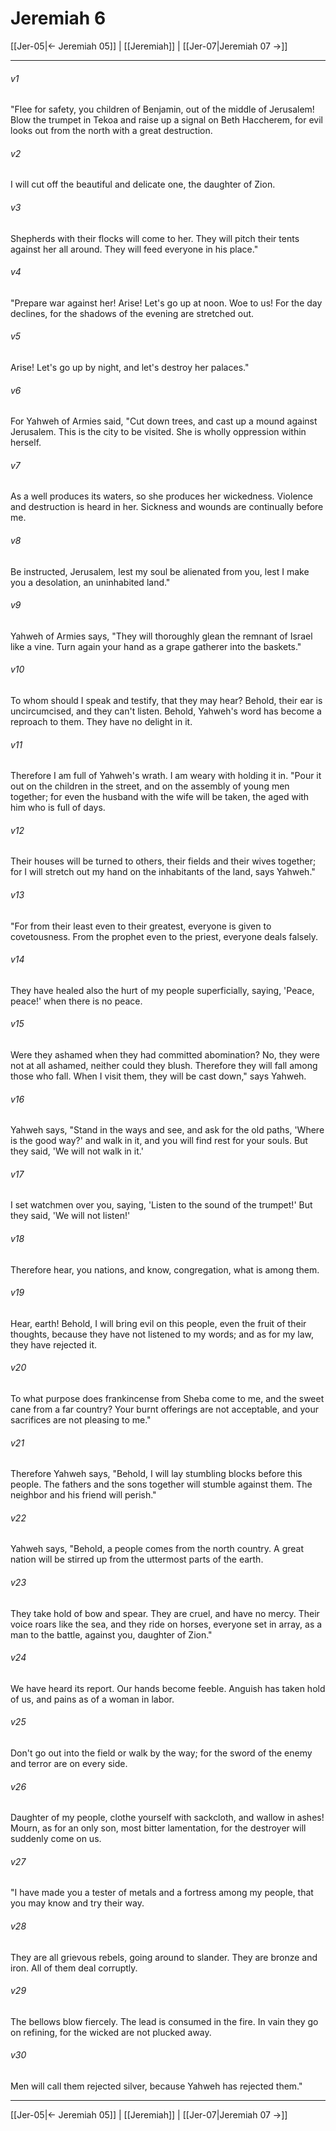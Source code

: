 # Jeremiah 6

[[Jer-05|← Jeremiah 05]] | [[Jeremiah]] | [[Jer-07|Jeremiah 07 →]]
***



###### v1 
"Flee for safety, you children of Benjamin, out of the middle of Jerusalem! Blow the trumpet in Tekoa and raise up a signal on Beth Haccherem, for evil looks out from the north with a great destruction. 

###### v2 
I will cut off the beautiful and delicate one, the daughter of Zion. 

###### v3 
Shepherds with their flocks will come to her. They will pitch their tents against her all around. They will feed everyone in his place." 

###### v4 
"Prepare war against her! Arise! Let's go up at noon. Woe to us! For the day declines, for the shadows of the evening are stretched out. 

###### v5 
Arise! Let's go up by night, and let's destroy her palaces." 

###### v6 
For Yahweh of Armies said, "Cut down trees, and cast up a mound against Jerusalem. This is the city to be visited. She is wholly oppression within herself. 

###### v7 
As a well produces its waters, so she produces her wickedness. Violence and destruction is heard in her. Sickness and wounds are continually before me. 

###### v8 
Be instructed, Jerusalem, lest my soul be alienated from you, lest I make you a desolation, an uninhabited land." 

###### v9 
Yahweh of Armies says, "They will thoroughly glean the remnant of Israel like a vine. Turn again your hand as a grape gatherer into the baskets." 

###### v10 
To whom should I speak and testify, that they may hear? Behold, their ear is uncircumcised, and they can't listen. Behold, Yahweh's word has become a reproach to them. They have no delight in it. 

###### v11 
Therefore I am full of Yahweh's wrath. I am weary with holding it in. "Pour it out on the children in the street, and on the assembly of young men together; for even the husband with the wife will be taken, the aged with him who is full of days. 

###### v12 
Their houses will be turned to others, their fields and their wives together; for I will stretch out my hand on the inhabitants of the land, says Yahweh." 

###### v13 
"For from their least even to their greatest, everyone is given to covetousness. From the prophet even to the priest, everyone deals falsely. 

###### v14 
They have healed also the hurt of my people superficially, saying, 'Peace, peace!' when there is no peace. 

###### v15 
Were they ashamed when they had committed abomination? No, they were not at all ashamed, neither could they blush. Therefore they will fall among those who fall. When I visit them, they will be cast down," says Yahweh. 

###### v16 
Yahweh says, "Stand in the ways and see, and ask for the old paths, 'Where is the good way?' and walk in it, and you will find rest for your souls. But they said, 'We will not walk in it.' 

###### v17 
I set watchmen over you, saying, 'Listen to the sound of the trumpet!' But they said, 'We will not listen!' 

###### v18 
Therefore hear, you nations, and know, congregation, what is among them. 

###### v19 
Hear, earth! Behold, I will bring evil on this people, even the fruit of their thoughts, because they have not listened to my words; and as for my law, they have rejected it. 

###### v20 
To what purpose does frankincense from Sheba come to me, and the sweet cane from a far country? Your burnt offerings are not acceptable, and your sacrifices are not pleasing to me." 

###### v21 
Therefore Yahweh says, "Behold, I will lay stumbling blocks before this people. The fathers and the sons together will stumble against them. The neighbor and his friend will perish." 

###### v22 
Yahweh says, "Behold, a people comes from the north country. A great nation will be stirred up from the uttermost parts of the earth. 

###### v23 
They take hold of bow and spear. They are cruel, and have no mercy. Their voice roars like the sea, and they ride on horses, everyone set in array, as a man to the battle, against you, daughter of Zion." 

###### v24 
We have heard its report. Our hands become feeble. Anguish has taken hold of us, and pains as of a woman in labor. 

###### v25 
Don't go out into the field or walk by the way; for the sword of the enemy and terror are on every side. 

###### v26 
Daughter of my people, clothe yourself with sackcloth, and wallow in ashes! Mourn, as for an only son, most bitter lamentation, for the destroyer will suddenly come on us. 

###### v27 
"I have made you a tester of metals and a fortress among my people, that you may know and try their way. 

###### v28 
They are all grievous rebels, going around to slander. They are bronze and iron. All of them deal corruptly. 

###### v29 
The bellows blow fiercely. The lead is consumed in the fire. In vain they go on refining, for the wicked are not plucked away. 

###### v30 
Men will call them rejected silver, because Yahweh has rejected them."

***
[[Jer-05|← Jeremiah 05]] | [[Jeremiah]] | [[Jer-07|Jeremiah 07 →]]
